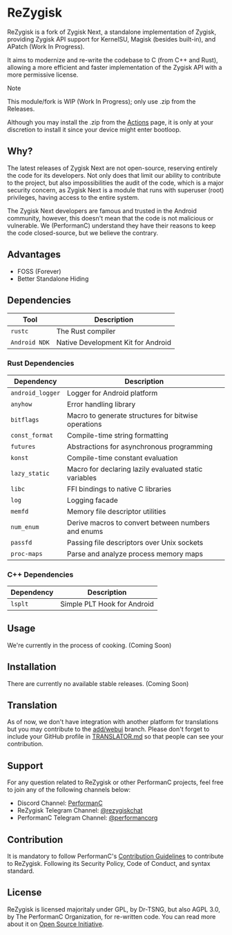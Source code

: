 # ReZygisk

ReZygisk is a fork of Zygisk Next, a standalone implementation of Zygisk, providing Zygisk API support for KernelSU, Magisk (besides built-in), and APatch (Work In Progress).

It aims to modernize and re-write the codebase to C (from C++ and Rust), allowing a more efficient and faster implementation of the Zygisk API with a more permissive license.

> [!NOTE]
> This module/fork is WIP (Work In Progress); only use .zip from the Releases.
>
> Although you may install the .zip from the [Actions](https://github.com/PerformanC/ReZygisk/actions) page, it is only at your discretion to install it since your device might enter bootloop.

## Why?

The latest releases of Zygisk Next are not open-source, reserving entirely the code for its developers. Not only does that limit our ability to contribute to the project, but also impossibilities the audit of the code, which is a major security concern, as Zygisk Next is a module that runs with superuser (root) privileges, having access to the entire system.

The Zygisk Next developers are famous and trusted in the Android community, however, this doesn't mean that the code is not malicious or vulnerable. We (PerformanC) understand they have their reasons to keep the code closed-source, but we believe the contrary.

## Advantages

- FOSS (Forever)
- Better Standalone Hiding

## Dependencies

| Tool            | Description                            |
|-----------------|----------------------------------------|
| `rustc`         | The Rust compiler                      |
| `Android NDK`   | Native Development Kit for Android     |

### Rust Dependencies

| Dependency       | Description                                                   |
|------------------|---------------------------------------------------------------|
| `android_logger` | Logger for Android platform                                   |
| `anyhow`         | Error handling library                                        |
| `bitflags`       | Macro to generate structures for bitwise operations           |
| `const_format`   | Compile-time string formatting                                |
| `futures`        | Abstractions for asynchronous programming                     |
| `konst`          | Compile-time constant evaluation                              |
| `lazy_static`    | Macro for declaring lazily evaluated static variables         |
| `libc`           | FFI bindings to native C libraries                            |
| `log`            | Logging facade                                                |
| `memfd`          | Memory file descriptor utilities                              |
| `num_enum`       | Derive macros to convert between numbers and enums            |
| `passfd`         | Passing file descriptors over Unix sockets                    |
| `proc-maps`      | Parse and analyze process memory maps                         |

### C++ Dependencies

| Dependency | Description                   |
|------------|-------------------------------|
| `lsplt`    | Simple PLT Hook for Android   |

## Usage

We're currently in the process of cooking. (Coming Soon)

## Installation

There are currently no available stable releases. (Coming Soon)

## Translation

As of now, we don't have integration with another platform for translations but you may contribute to the [add/webui](https://github.com/PerformanC/ReZygisk/tree/add/webui) branch. Please don't forget to include your GitHub profile in [TRANSLATOR.md](https://github.com/PerformanC/ReZygisk/blob/add/webui/TRANSLATOR.md) so that people can see your contribution.

## Support
For any question related to ReZygisk or other PerformanC projects, feel free to join any of the following channels below:

- Discord Channel: [PerformanC](https://discord.gg/uPveNfTuCJ)
- ReZygisk Telegram Channel: [@rezygiskchat](https://t.me/rezygiskchat)
- PerformanC Telegram Channel: [@performancorg](https://t.me/performancorg)

## Contribution

It is mandatory to follow PerformanC's [Contribution Guidelines](https://github.com/PerformanC/contributing) to contribute to ReZygisk. Following its Security Policy, Code of Conduct, and syntax standard.

## License

ReZygisk is licensed majoritaly under GPL, by Dr-TSNG, but also AGPL 3.0, by The PerformanC Organization, for re-written code. You can read more about it on [Open Source Initiative](https://opensource.org/licenses/AGPL-3.0).
